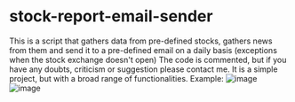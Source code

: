# stock-report-email-sender
This is a script that gathers data from pre-defined stocks, gathers news from them and send it to a pre-defined email on a daily basis (exceptions when the stock exchange doesn't open)
The code is commented, but if you have any doubts, criticism or suggestion please contact me.
It is a simple project, but with a broad range of functionalities.
Example:
![image](https://user-images.githubusercontent.com/88743653/176984072-1e2f89f4-d258-4fb0-8d20-f89a21c643dd.png)
![image](https://user-images.githubusercontent.com/88743653/176983931-a68d3f90-dbb2-4959-880f-29669a28c144.png)

